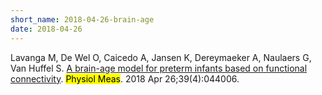 ```yaml
---
short_name: 2018-04-26-brain-age
date: 2018-04-26
---
```


Lavanga M, De Wel O, Caicedo A, Jansen K, Dereymaeker A, Naulaers G, Van Huffel S. <a  target = "_blank" href="https://iopscience.iop.org/article/10.1088/1361-6579/aabac4">A brain-age model for preterm infants based on functional connectivity</a>. <mark>Physiol Meas</mark>. 2018 Apr 26;39(4):044006. 